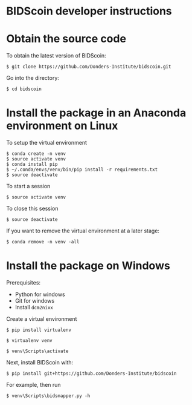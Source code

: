 # BIDScoin developer instructions

# Obtain the source code

To obtain the latest version of BIDScoin:
```console
$ git clone https://github.com/Donders-Institute/bidscoin.git
```

Go into the directory:
```console
$ cd bidscoin
```

# Install the package in an Anaconda environment on Linux

To setup the virtual environment

```console
$ conda create -n venv
$ source activate venv
$ conda install pip
$ ~/.conda/envs/venv/bin/pip install -r requirements.txt
$ source deactivate
```

To start a session
```console
$ source activate venv
```

To close this session
```console
$ source deactivate
```

If you want to remove the virtual environment at a later stage:

```console
$ conda remove -n venv -all
```

# Install the package on Windows

Prerequisites:
* Python for windows
* Git for windows
* Install `dcm2nixx`

Create a virtual environment

```console
$ pip install virtualenv
```

```console
$ virtualenv venv
```

```console
$ venv\Scripts\activate
```

Next, install BIDScoin with:
```console
$ pip install git+https://github.com/Donders-Institute/bidscoin
```

For example, then run 
```console
$ venv\Scripts\bidsmapper.py -h
```
